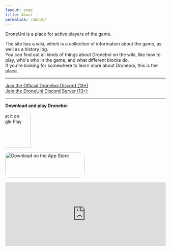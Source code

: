 ```yaml
---
layout: page
title: About
permalink: /about/
---
```


DroneUni is a place for active players of the game. 

The site has a wiki, which is a collection of information about the game, as well as a history log.  
You can find out all kinds of things about Droneboi on the wiki, like how to play, who's who in the game, and what different blocks do.  
If you're looking for somewhere to learn more about Droneboi, this is the place.  

---

[Join the Official Droneboi Discord (13+)](https://discord.gg/bmfH8xTRjk)  
[Join the DroneUni Discord Server (13+)](https://discord.gg/fSC9CWBQwg)

---

**Download and play Droneboi**

<a style="display: block;overflow: hidden; width:auto; height:110px;" href='https://play.google.com/store/apps/details?id=com.ryzenet.droneboi&utm_source=droneuni&pcampaignid=pcampaignidMKT-Other-global-all-co-prtnr-py-PartBadge-Mar2515-1'><img style="width:auto; height:110px; position: relative; left: -30px;" alt='Get it on Google Play' src='https://play.google.com/intl/en_us/badges/static/images/badges/en_badge_web_generic.png'/></a>

<a href="https://apps.apple.com/us/app/droneboi-space-sandbox/id1565410295?itsct=apps_box_badge&amp;itscg=30200" style="display: block; overflow: hidden; border-radius: 13px; width: 249px; height: 80px;"><img src="https://tools.applemediaservices.com/api/badges/download-on-the-app-store/black/en-us?size=250x83&amp;releaseDate=1620086400&h=adda5bba945f9aba27769e2e5f835bfa" alt="Download on the App Store" style="border-radius: 13px; width: 249px; height: 80px;"></a>
<iframe src="https://drive.google.com/embeddedfolderview?id=1eNQ2nTufhocZ3fTv7hlFY8KfAlnTU2WF#list" style="width:100%; height:200px; border:0;"></iframe>
